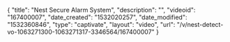 {
    "title": "Nest Secure Alarm System",
    "description": "",
    "videoid": "167400007",
    "date_created": "1532020257",
    "date_modified": "1532360846",
    "type": "captivate",
    "layout": "video",
    "url": "\/v\/nest-detect-vo-1063271300-1063271317-3346564\/167400007"
}